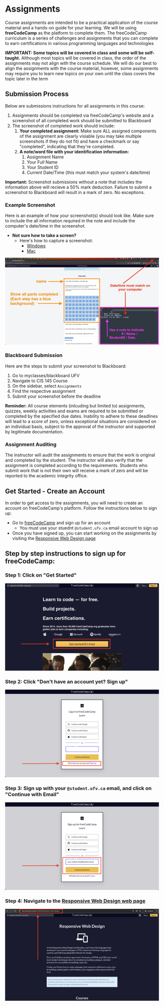 # Assignments

Course assignments are intended to be a practical application of the course material and a hands-on guide for your learning. We will be using **freeCodeCamp** as the platform to complete them. The freeCodeCamp curriculum is a series of challenges and assignments that you can complete to earn certifications in various programming languages and technologies

**IMPORTANT: Some topics will be covered in class and some will be self-taught.** Although most topics will be covered in class, the order of the assignments may not align with the course schedule. We will do our best to align the assignments with the course material, however, some assignments may require you to learn new topics on your own until the class covers the topic later in the term

## Submission Process

Below are submissions instructions for all assignments in this course:

1. Assignments should be completed via freeCodeCamp's website and a screenshot of all completed work should be submitted to Blackboard
2. The screenshot of completed work should include:
   1. **Your completed assignment:** Make sure ALL assigned components of the assignment are clearly visiable (you may take multiple screenshots if they do not fit) and have a checkmark or say "completed", indicating that they're completed.
   2. **A note/word file with your identification information:**
      1. Assignment Name
      2. Your Full Name
      3. Your Student ID
      4. Current Date/Time (this must match your system's date/time)

**Important:** Screenshot submissions without a note that includes the information above will recieve a 50% mark deduction. Failure to submit a screenshot to Blackboard will result in a mark of zero. No exceptions.

### Example Screenshot

Here is an example of how your screenshot(s) should look like. Make sure to include the all information required in the note and include the computer's date/time in the screenshot.

- **Not sure how to take a screen?**
  - Here's how to capture a screenshot:
    - [Windows](https://www.wikihow.com/Take-a-Screenshot-in-Microsoft-Windows)
    - [Mac](https://support.apple.com/en-ca/HT201361)

![](images/assignment-example-annotated.jpeg)

### Blackboard Submission

Here are the steps to submit your screenshot to Blackboard:

1. Go to myclasses/blackboard UFV
2. Navigate to CIS 145 Course
3. On the sidebar, select `Assignments`
4. Find the respective assignment
5. Submit your screenshot before the deadline

**Reminder:** All course elements (inlcuding but limited to) assignments, quizzes, weekly activities and exams are required to be submitted or completed by the specified due dates. Inability to adhere to these deadlines will lead to a score of zero, unless exceptional situations are considered on an individual basis, subject to the approval of the instructor and supported by legitimate documentation.

### Assignment Auditing

The instructor will audit the assignments to ensure that the work is original and completed by the student. The instructor will also verify that the assignment is completed according to the requirements. Students who submit work that is not their own will receive a mark of zero and will be reported to the academic integrity office. 

## Get Started - Create an Account

In order to get access to the assignments, you will need to create an account on freeCodeCamp's platform. Follow the instructions below to sign up:

- Go to [freeCodeCamp](https://www.freecodecamp.org/) and sign up for an account
  - You must use your stuednt `@student.ufv.ca` email account to sign up
- Once you have signed up, you can start working on the assignments by visiting the [Responsive Web Design page](https://www.freecodecamp.org/learn/2022/responsive-web-design/)


## Step by step instructions to sign up for freeCodeCamp:

### Step 1: Click on "Get Started"
![Join freeCodeCamp 1](images/assignment/freeCodeCamp-step-1-annotated.png)

### Step 2: Click "Don't have an account yet? Sign up"
![Join freeCodeCamp 2](images/assignment/freeCodeCamp-step-2-annotated.png)

### Step 3: Sign up with your `@student.ufv.ca` email, and click on "Continue with Email"
![Join freeCodeCamp 3](images/assignment/freeCodeCamp-step-3-annotated.png)

### Step 4: Navigate to the [Responsive Web Design web page](https://www.freecodecamp.org/learn/2022/responsive-web-design/)
![Join freeCodeCamp 4](images/assignment/freeCodeCamp-step-4-annotated.png)